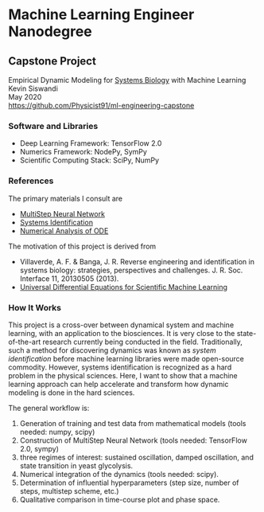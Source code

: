 # Machine Learning Engineer Nanodegree
## Capstone Project
Empirical Dynamic Modeling for [Systems Biology](https://en.wikipedia.org/wiki/Systems_biology) with Machine Learning  
Kevin Siswandi  
May 2020  
https://github.com/Physicist91/ml-engineering-capstone

### Software and Libraries

* Deep Learning Framework: TensorFlow 2.0
* Numerics Framework: NodePy, SymPy
* Scientific Computing Stack: SciPy, NumPy

### References

The primary materials I consult are
* [MultiStep Neural Network](https://maziarraissi.github.io/research/7_multistep_neural_networks/)
* [Systems Identification](https://www.mathworks.com/help/ident/gs/about-system-identification.html)
* [Numerical Analysis of ODE](https://www.mathsim.eu/~gkanscha/notes/ode.pdf)

The motivation of this project is derived from
* Villaverde, A. F. & Banga, J. R. Reverse engineering and identification in systems biology: strategies, perspectives and challenges. J. R. Soc. Interface 11, 20130505 (2013).
* [Universal Differential Equations for Scientific Machine Learning](https://arxiv.org/abs/2001.04385)

### How It Works

This project is a cross-over between dynamical system and machine learning, with an application to the biosciences. It is very close to the state-of-the-art research currently being conducted in the field. Traditionally, such a method for discovering dynamics was known as *system identification* before machine learning libraries were made open-source commodity. However, systems identification is recognized as a hard problem in the physical sciences. Here, I want to show that a machine learning approach can help accelerate and transform how dynamic modeling is done in the hard sciences.

The general workflow is:
1. Generation of training and test data from mathematical models (tools needed: numpy, scipy)
2. Construction of MultiStep Neural Network (tools needed: TensorFlow 2.0, sympy)
3. three regimes of interest: sustained oscillation, damped oscillation, and state transition in yeast glycolysis.
4. Numerical integration of the dynamics (tools needed: scipy).
5. Determination of influential hyperparameters (step size, number of steps, multistep scheme, etc.)
6. Qualitative comparison in time-course plot and phase space.
